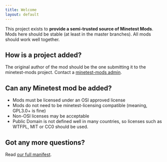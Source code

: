 ```yaml
---
title: Welcome
layout: default
---
```


This project exists to **provide a semi-trusted source of Minetest Mods**.
Mods here should be stable (at least in the master branches).
All mods should work well together.

## How is a project added?

The original author of the mod should be the one submitting it to the minetest-mods
project. Contact a [minetest-mods admin](https://github.com/orgs/minetest-mods/people).

## Can any Minetest mod be added?

* Mods must be licensed under an OSI approved license
* Mods do not need to be minetest-licensing compatible (meaning, GPL3.0+ is fine)
* Non-OSI licenses may be acceptable
* Public Domain is not defined well in many countries, so licenses such as WTFPL,
  MIT or CC0 should be used.

## Got any more questions?

Read [our full manifest](README.html).

